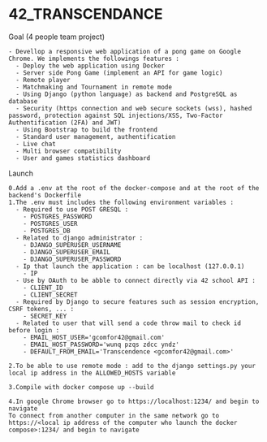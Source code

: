 # 42_TRANSCENDANCE

Goal (4 people team project)

    - Devellop a responsive web application of a pong game on Google Chrome. We implements the followings features :
      - Deploy the web application using Docker
      - Server side Pong Game (implement an API for game logic)
      - Remote player
      - Matchmaking and Tournament in remote mode
      - Using Django (python language) as backend and PostgreSQL as database
      - Security (https connection and web secure sockets (wss), hashed password, protection against SQL injections/XSS, Two-Factor Authentification (2FA) and JWT)
      - Using Bootstrap to build the frontend
      - Standard user management, authentification
      - Live chat
      - Multi browser compatibility
      - User and games statistics dashboard
    
Launch

    0.Add a .env at the root of the docker-compose and at the root of the backend's Dockerfile
    1.The .env must includes the following environment variables :
      - Required to use POST GRESQL :
        - POSTGRES_PASSWORD
        - POSTGRES_USER
        - POSTGRES_DB
      - Related to django administrator :
        - DJANGO_SUPERUSER_USERNAME
        - DJANGO_SUPERUSER_EMAIL
        - DJANGO_SUPERUSER_PASSWORD
      - Ip that launch the application : can be localhost (127.0.0.1)
        - IP
      - Use by OAuth to be abble to connect directly via 42 school API :
        - CLIENT_ID
        - CLIENT_SECRET
      - Required by Django to secure features such as session encryption, CSRF tokens, ... :
        - SECRET_KEY
      - Related to user that will send a code throw mail to check id before login : 
        - EMAIL_HOST_USER='gcomfor42@gmail.com' 
        - EMAIL_HOST_PASSWORD='wunq pzqs zdcc yndz' 
        - DEFAULT_FROM_EMAIL='Transcendence <gcomfor42@gmail.com>'

    2.To be able to use remote mode : add to the django settings.py your local ip address in the ALLOWED_HOSTS variable
    
    3.Compile with docker compose up --build

    4.In google Chrome browser go to https://localhost:1234/ and begin to navigate
    To connect from another computer in the same network go to https://<local ip address of the computer who launch the docker compose>:1234/ and begin to navigate

    
